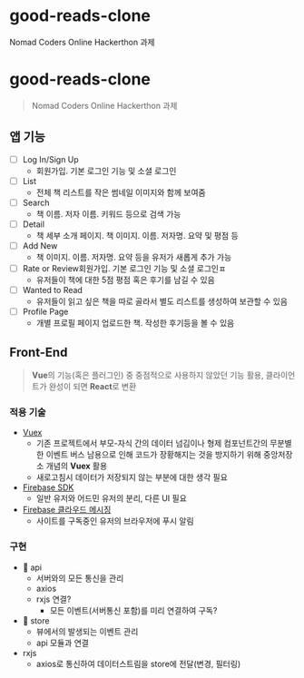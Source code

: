# good-reads-clone

Nomad Coders Online Hackerthon 과제

# good-reads-clone

> Nomad Coders Online Hackerthon 과제

## 앱 기능

- [ ] Log In/Sign Up
  - 회원가입. 기본 로그인 기능 및 소셜 로그인
- [ ] List
  - 전체 책 리스트를 작은 썸네일 이미지와 함께 보여줌
- [ ] Search
  - 책 이름. 저자 이름. 키워드 등으로 검색 가능
- [ ] Detail
  - 책 세부 소개 페이지. 책 이미지. 이름. 저자명. 요약 및 평점 등
- [ ] Add New
  - 책 이미지. 이름. 저자명. 요약 등을 유저가 새롭게 추가 가능
- [ ] Rate or Review회원가입. 기본 로그인 기능 및 소셜 로그인ㅍ
  - 유저들이 책에 대한 5점 평점 혹은 후기를 남길 수 있음
- [ ] Wanted to Read
  - 유저들이 읽고 싶은 책을 따로 골라서 별도 리스트를 생성하여 보관할 수 있음
- [ ] Profile Page
  - 개별 프로필 페이지 업로드한 책. 작성한 후기등을 볼 수 있음

## Front-End

> **Vue**의 기능(혹은 플러그인) 중 중점적으로 사용하지 않았던 기능 활용, 클라이언트가 완성이 되면 **React**로 변환

### 적용 기술

- [Vuex](https://vuex.vuejs.org/kr/)
  - 기존 프로젝트에서 부모-자식 간의 데이터 넘김이나 형제 컴포넌트간의 무분별한 이벤트 버스 남용으로 인해 코드가 장황해지는 것을 방지하기 위해 중앙저장소 개념의 **Vuex** 활용
  - 새로고침시 데이터가 저장되지 않는 부분에 대한 생각 필요
- [Firebase SDK](https://firebase.google.com/docs/auth/web/google-signin?hl=ko)
  - 일반 유저와 어드민 유저의 분리, 다른 UI 필요
- [Firebase 클라우드 메시징](https://firebase.google.com/docs/cloud-messaging)
  - 사이트를 구독중인 유저의 브라우저에 푸시 알림

### 구현

- 📂 api
  - 서버와의 모든 통신을 관리
  - axios
  - rxjs 연결?
    - 모든 이벤트(서버통신 포함)를 미리 연결하여 구독?
- 📂 store
  - 뷰에서의 발생되는 이벤트 관리
  - api 모듈과 연결
- rxjs
  - axios로 통신하여 데이터스트림을 store에 전달(변경, 필터링)

